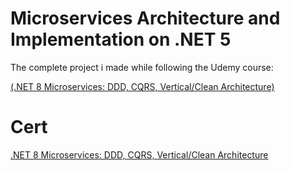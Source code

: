 # Microservices Architecture and Implementation on .NET 5

The complete project i made while following the Udemy course:

[(.NET 8 Microservices: DDD, CQRS, Vertical/Clean Architecture)](https://www.udemy.com/course/microservices-architecture-and-implementation-on-dotnet/)

# Cert #
[.NET 8 Microservices: DDD, CQRS, Vertical/Clean Architecture](https://github.com/Flamehawk7/AspnetMicroservices/blob/main/Cert/Microservices%20Architecture%20and%20Implementation%20on%20.NET%205.jpg)
